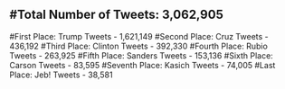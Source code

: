 #Total Number of Tweets: 3,062,905 
---
#First Place: Trump Tweets - 1,621,149
#Second Place: Cruz Tweets - 436,192
#Third Place: Clinton Tweets - 392,330
#Fourth Place: Rubio Tweets - 263,925
#Fifth Place: Sanders Tweets - 153,136
#Sixth Place: Carson Tweets - 83,595
#Seventh Place: Kasich Tweets - 74,005
#Last Place: Jeb! Tweets - 38,581

